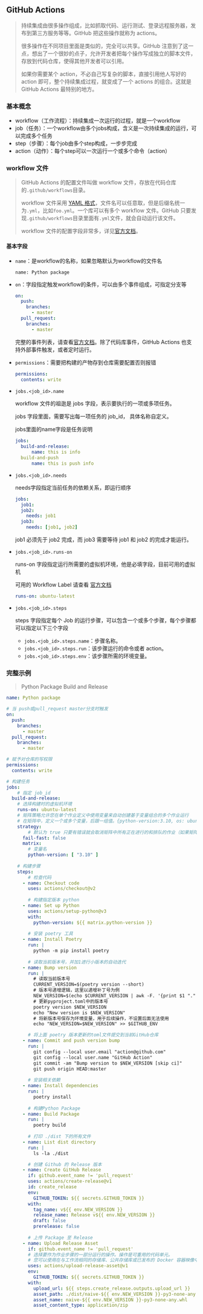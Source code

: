 

## GitHub Actions

> 持续集成由很多操作组成，比如抓取代码、运行测试、登录远程服务器，发布到第三方服务等等。GitHub 把这些操作就称为 actions。
>
> 很多操作在不同项目里面是类似的，完全可以共享。GitHub 注意到了这一点，想出了一个很妙的点子，允许开发者把每个操作写成独立的脚本文件，存放到代码仓库，使得其他开发者可以引用。
>
> 如果你需要某个 action，不必自己写复杂的脚本，直接引用他人写好的 action 即可，整个持续集成过程，就变成了一个 actions 的组合。这就是 GitHub Actions 最特别的地方。



### 基本概念

- workflow（工作流程）：持续集成一次运行的过程，就是一个workflow
- job（任务）：一个workflow由多个jobs构成，含义是一次持续集成的运行，可以完成多个任务
- step（步骤）：每个job由多个step构成，一步步完成
- action（动作）：每个step可以一次运行一个或多个命令（action）



### workflow 文件

> GitHub Actions 的配置文件叫做 workflow 文件，存放在代码仓库的`.github/workflows`目录。
>
> workflow 文件采用 [YAML 格式](https://www.ruanyifeng.com/blog/2016/07/yaml.html)，文件名可以任意取，但是后缀名统一为`.yml`，比如`foo.yml`。一个库可以有多个 workflow 文件。GitHub 只要发现`.github/workflows`目录里面有`.yml`文件，就会自动运行该文件。
>
> workflow 文件的配置字段非常多，详见[官方文档](https://help.github.com/en/articles/workflow-syntax-for-github-actions)。



#### 基本字段

- `name`：是workflow的名称，如果忽略默认为workflow的文件名

  `name: Python package`

- `on`：字段指定触发workflow的条件，可以由多个事件组成，可指定分支等

  ```yaml
  on:
    push:
      branches:
        - master
    pull_request:
      branches:
        - master
  ```

  完整的事件列表，请查看[官方文档](https://help.github.com/en/articles/events-that-trigger-workflows)。除了代码库事件，GitHub Actions 也支持外部事件触发，或者定时运行。

- `permissions`：需要把构建的产物存到仓库需要配置否则报错

  ```yaml
  permissions:
    contents: write
  ```

- `jobs.<job_id>.name`

  workflow 文件的祖逖是 jobs 字段，表示要执行的一项或多项任务。

  jobs 字段里面，需要写出每一项任务的 job_id， 具体名称自定义。

  jobs里面的name字段是任务说明

  ```yaml
  jobs:
    build-and-release:
    	name: this is info
    build-and-push
    	name: this is push info
  ```

- `jobs.<job_id>.needs`

  needs字段指定当前任务的依赖关系，即运行顺序

  ```yaml
  jobs:
    job1:
    job2:
      needs: job1
    job3:
      needs: [job1, job2]
  ```

  job1 必须先于 job2 完成，而 job3 需要等待 job1 和 job2 的完成才能运行。

- `jobs.<job_id>.runs-on`

  runs-on 字段指定运行所需要的虚拟机环境，他是必填字段，目前可用的虚拟机

  可用的 Workflow Label 请查看 [官方文档](https://docs.github.com/en/actions/using-workflows/workflow-syntax-for-github-actions#jobsjob_idruns-on)

  ```yaml
  runs-on: ubuntu-latest
  ```

- `jobs.<job_id>.steps`

  steps 字段指定每个 Job 的运行步骤，可以包含一个或多个步骤，每个步骤都可以指定以下三个字段

  - `jobs.<job_id>.steps.name`：步骤名称。
  - `jobs.<job_id>.steps.run`：该步骤运行的命令或者 action。
  - `jobs.<job_id>.steps.env`：该步骤所需的环境变量。



### 完整示例

> Python Package Build and Release

```yaml
name: Python package

# 当 push或pull_request master分支时触发
on:
  push:
    branches:
      - master
  pull_request:
    branches:
      - master

# 赋予对仓库的写权限
permissions:
  contents: write

# 构建任务
jobs:
	# 指定 job_id
  build-and-release:
  	# 选择构建时的虚拟机环境
    runs-on: ubuntu-latest
    # 矩阵策略允许您在单个作业定义中使用变量来自动创建基于变量组合的多个作业运行
    # 在矩阵中，定义一个或多个变量，后跟一组值。{python-version:3.10, os: ubuntu-latest}
    strategy:
    	# 默认为 true 只要有错误就会取消矩阵中所有正在进行的和排队的作业（如果矩阵中有任何作业）失败
      fail-fast: false
      matrix:
      	# 变量名
        python-version: [ "3.10" ]
	
	# 构建步骤
    steps:
    	# 检查代码
      - name: Checkout code
        uses: actions/checkout@v2
		
		# 构建指定版本 python
      - name: Set up Python
        uses: actions/setup-python@v3
        with:
          python-version: ${{ matrix.python-version }}
		
		# 安装 poetry 工具
      - name: Install Poetry
        run: |
          python -m pip install poetry
		
		# 读取当前版本号，并加1进行小版本的自动迭代
      - name: Bump version
        run: |
          # 读取当前版本号
          CURRENT_VERSION=$(poetry version --short)
          # 版本号递增逻辑，这里以递增补丁号为例
          NEW_VERSION=$(echo $CURRENT_VERSION | awk -F. '{print $1 "." $2 "." ($3+1)}')
          # 更新pyproject.toml中的版本号
          poetry version $NEW_VERSION
          echo "New version is $NEW_VERSION"
          # 将新版本号保存为环境变量，用于后续操作，不设置后面无法使用
          echo "NEW_VERSION=$NEW_VERSION" >> $GITHUB_ENV

		# 将上面 poetry 版本更新的toml文件提交到当前GitHub仓库
      - name: Commit and push version bump
        run: |
          git config --local user.email "action@github.com"
          git config --local user.name "GitHub Action"
          git commit -am "Bump version to $NEW_VERSION [skip ci]"
          git push origin HEAD:master
		
		# 安装相关依赖
      - name: Install dependencies
        run: |
          poetry install
		
		# 构建Python Package
      - name: Build Package
        run: |
          poetry build
		
		# 打印 ./dist 下的所有文件
      - name: List dist directory
        run: |
          ls -la ./dist

		# 创建 Github 的 Release 版本
      - name: Create GitHub Release
        if: github.event_name != 'pull_request'
        uses: actions/create-release@v1
        id: create_release
        env:
          GITHUB_TOKEN: ${{ secrets.GITHUB_TOKEN }}
        with:
          tag_name: v${{ env.NEW_VERSION }}
          release_name: Release v${{ env.NEW_VERSION }}
          draft: false
          prerelease: false
		
		# 上传 Package 至 Release
      - name: Upload Release Asset
        if: github.event_name != 'pull_request'
        # 选择要作为作业步骤的一部分运行的操作。操作是可重用的代码单元。
        # 您可以使用在与工作流相同的存储库、公共存储库或已发布的 Docker 容器映像中定义的操作
        uses: actions/upload-release-asset@v1
        env:
          GITHUB_TOKEN: ${{ secrets.GITHUB_TOKEN }}
        with:
          upload_url: ${{ steps.create_release.outputs.upload_url }}
          asset_path: ./dist/naive-${{ env.NEW_VERSION }}-py3-none-any.whl
          asset_name: naive-${{ env.NEW_VERSION }}-py3-none-any.whl
          asset_content_type: application/zip
```











